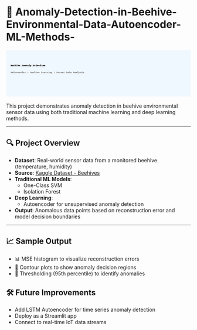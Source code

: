 # 🐝 Anomaly-Detection-in-Beehive-Environmental-Data-Autoencoder-ML-Methods-

![Project Banner](beehive_project_banner.png)

This project demonstrates anomaly detection in beehive environmental sensor data using both traditional machine learning and deep learning methods.

---

## 🔍 Project Overview

- **Dataset**: Real-world sensor data from a monitored beehive (temperature, humidity)
- **Source**: [Kaggle Dataset - Beehives](https://www.kaggle.com/datasets/vivovinco/beehives/data)
- **Traditional ML Models**:
  - One-Class SVM
  - Isolation Forest
- **Deep Learning**:
  - Autoencoder for unsupervised anomaly detection
- **Output**: Anomalous data points based on reconstruction error and model decision boundaries

---

## 📈 Sample Output

- 📊 MSE histogram to visualize reconstruction errors  
- 🎯 Contour plots to show anomaly decision regions  
- 🧠 Thresholding (95th percentile) to identify anomalies

 ##  🛠️ Future Improvements
 
- Add LSTM Autoencoder for time series anomaly detection
- Deploy as a Streamlit app
- Connect to real-time IoT data streams



